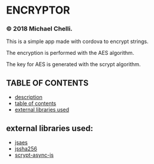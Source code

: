 # ENCRYPTOR
### © 2018 Michael Chelli.
This is a simple app made with cordova to encrypt strings.

The encryption is performed with the AES algorithm.

The key for AES is generated with the scrypt algorithm.

## TABLE OF CONTENTS
* [description](#encryptor)
* [table of contents](#table-of-contents)
* [external libraries used](#external-libraries-used)

## external libraries used:
* [jsaes](http://point-at-infinity.org/jsaes/)
* [jssha256](http://point-at-infinity.org/jssha256/)
* [scrypt-async-js](https://github.com/dchest/scrypt-async-js)
